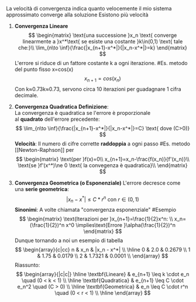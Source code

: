 La velocità di convergenza indica quanto velocemente il mio sistema approssimato converge alla soluzione
Esistono più velocità
1) **Convergenza Lineare**
	$$
	\begin{matrix}
		\text{una successione }x_n \text{ converge linearmente a }x^*\text{ se esiste una costante }k\in(0,1) \text{ tale che:}\\
		\lim_{n\to \inf}{\frac{|x_{n+1}-x^*|}{|x_n-x^*|}=k}
	\end{matrix}
	$$
	L'errore si riduce di un fattore costante k a ogni iterazione.
	#Es. metodo del punto fisso x=cos(x)
	$$x_{n+1}=cos(x_n)$$
	Con k≈0.73k≈0.73, servono circa 10 iterazioni per guadagnare 1 cifra decimale.
2) **Convergenza Quadratica**
	**Definizione**:  
	La convergenza è quadratica se l'errore è proporzionale al **quadrato** dell'errore precedente:
	$$
		\lim_{n\to \inf}{\frac{|x_{n+1}-x^*|}{|x_n-x^*|}=C}  \text{ dove     (C>0)}
	$$
	**Velocità**: Il numero di cifre corrette **raddoppia** a ogni passo
	#Es. metodo [[Newton-Raphson]] per
	$$
	\begin{matrix}
		\text{per }f(x)=0\\
		x_{n+1}=x_n-\frac{f(x_n)}{f'(x_n)}\\
		\text{se }f'(x^*)\ne 0 \text{ la convegenza è quadratica}\\
	\end{matrix}
	$$

3) **Convergenza Geometrica (o Esponenziale)**
		L'errore decresce come una **serie geometrica**:
		$$
			|x_n-x^*|\leq C*r^n \text{ con } r\in (0,1)
		$$
		**Sinonimi**: A volte chiamata "convergenza esponenziale"
	#Esempio 
	$$
	\begin{matrix}
		\text{Iterazioni per }x_{n+1}=\frac{1}{2}x^n: \\
		x_n=(\frac{1}{2})^n x^0 \implies\text{Errore }\alpha(\frac{1}{2})^n
	\end{matrix}
	$$
Dunque tornando a noi un esempio di tabella
$$
\begin{array}{c|cc}
n & x_n & |x_n - x^*| \\
\hline
0 & 2.0 & 0.2679 \\
1 & 1.75 & 0.0179 \\
2 & 1.7321 & 0.0001 \\
\end{array}
$$
Riassunto:
$$
\begin{array}{|c|c|}
\hline
\textbf{Lineare} & e_{n+1} \leq k \cdot e_n \quad (0 < k < 1) \\
\hline
\textbf{Quadratica} & e_{n+1} \leq C \cdot e_n^2 \quad (C > 0) \\
\hline
\textbf{Geometrica} & e_n \leq C \cdot r^n \quad (0 < r < 1) \\
\hline
\end{array}
$$

